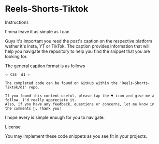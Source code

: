 # Reels-Shorts-Tiktok

Instructions

I'mma leave it as simple as I can.

Guys it's important you read the post's caption on the respective platform wether it's Insta, YT or TikTok. 
The caption provides information that will help you navigate the repository to help you find the snippet that you are looking for.

The general caption format is as follows

    ✨ CSS  d1 ✨

    The completed code can be found on GitHub within the 'Reels-Shorts-Tiktok/d1' repo.

    If you found this content useful, please tap the ♥️ icon and give me a follow. I'd really appreciate it. 
    Also, if you have any feedback, questions or concerns, let me know in the comments 💬. Thank you!

I hope every is simple enough for you to navigate.

License

You may implement these code snippets as you see fit in your projects.
